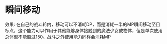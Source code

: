 # 瞬间移动

效果: 在自己的战斗轮内，移动可以不消耗DP，而是消耗一半的MP瞬间移动至目标点，这个能力可以作用于其他能够身体接触到的魔法少女或物体，但是单次使用总体型不能超过150。战斗之外使用能力同样会消耗MP